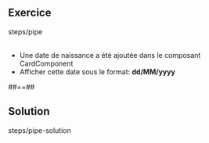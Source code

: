 <!-- .slide: class="sfeir-bg-pink exercice" -->
## Exercice
<span class="bold center">steps/pipe</span>
<br><br>
- Une date de naissance a été ajoutée dans le composant CardComponent
- Afficher cette date sous le format: <strong>dd/MM/yyyy</strong>

##==##

<!-- .slide: class="sfeir-bg-blue exercice" -->
## Solution
<span class="full-center">steps/pipe-solution</span>
